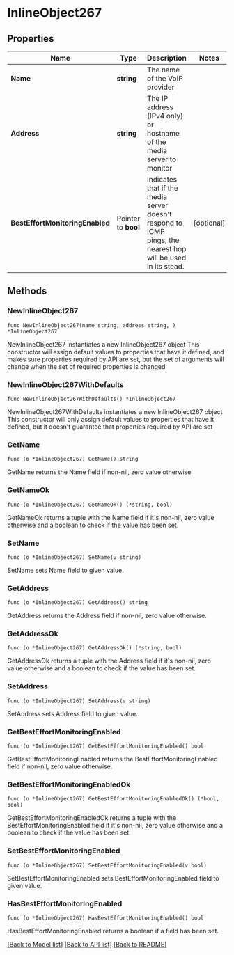 # InlineObject267

## Properties

Name | Type | Description | Notes
------------ | ------------- | ------------- | -------------
**Name** | **string** | The name of the VoIP provider | 
**Address** | **string** | The IP address (IPv4 only) or hostname of the media server to monitor | 
**BestEffortMonitoringEnabled** | Pointer to **bool** | Indicates that if the media server doesn&#39;t respond to ICMP pings, the nearest hop will be used in its stead. | [optional] 

## Methods

### NewInlineObject267

`func NewInlineObject267(name string, address string, ) *InlineObject267`

NewInlineObject267 instantiates a new InlineObject267 object
This constructor will assign default values to properties that have it defined,
and makes sure properties required by API are set, but the set of arguments
will change when the set of required properties is changed

### NewInlineObject267WithDefaults

`func NewInlineObject267WithDefaults() *InlineObject267`

NewInlineObject267WithDefaults instantiates a new InlineObject267 object
This constructor will only assign default values to properties that have it defined,
but it doesn't guarantee that properties required by API are set

### GetName

`func (o *InlineObject267) GetName() string`

GetName returns the Name field if non-nil, zero value otherwise.

### GetNameOk

`func (o *InlineObject267) GetNameOk() (*string, bool)`

GetNameOk returns a tuple with the Name field if it's non-nil, zero value otherwise
and a boolean to check if the value has been set.

### SetName

`func (o *InlineObject267) SetName(v string)`

SetName sets Name field to given value.


### GetAddress

`func (o *InlineObject267) GetAddress() string`

GetAddress returns the Address field if non-nil, zero value otherwise.

### GetAddressOk

`func (o *InlineObject267) GetAddressOk() (*string, bool)`

GetAddressOk returns a tuple with the Address field if it's non-nil, zero value otherwise
and a boolean to check if the value has been set.

### SetAddress

`func (o *InlineObject267) SetAddress(v string)`

SetAddress sets Address field to given value.


### GetBestEffortMonitoringEnabled

`func (o *InlineObject267) GetBestEffortMonitoringEnabled() bool`

GetBestEffortMonitoringEnabled returns the BestEffortMonitoringEnabled field if non-nil, zero value otherwise.

### GetBestEffortMonitoringEnabledOk

`func (o *InlineObject267) GetBestEffortMonitoringEnabledOk() (*bool, bool)`

GetBestEffortMonitoringEnabledOk returns a tuple with the BestEffortMonitoringEnabled field if it's non-nil, zero value otherwise
and a boolean to check if the value has been set.

### SetBestEffortMonitoringEnabled

`func (o *InlineObject267) SetBestEffortMonitoringEnabled(v bool)`

SetBestEffortMonitoringEnabled sets BestEffortMonitoringEnabled field to given value.

### HasBestEffortMonitoringEnabled

`func (o *InlineObject267) HasBestEffortMonitoringEnabled() bool`

HasBestEffortMonitoringEnabled returns a boolean if a field has been set.


[[Back to Model list]](../README.md#documentation-for-models) [[Back to API list]](../README.md#documentation-for-api-endpoints) [[Back to README]](../README.md)



